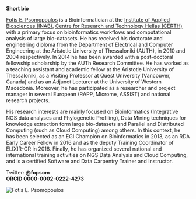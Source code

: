 **Short bio**

[Fotis E. Psomopoulos](https://fpsom.github.io) is a Bioinformatician at the [Institute of Applied Biosciences (INAB)](http://www2.inab.certh.gr/), [Centre for Research and Technology Hellas (CERTH)](https://www.certh.gr) with a primary focus on bioinformatics workflows and computational analysis of large bio-datasets. He has received his doctorate and engineering diploma from the Department of Electrical and Computer Engineering at the Aristotle University of Thessaloniki (AUTH), in 2010 and 2004 respectively. In 2014 he has been awarded with a post-doctoral fellowship scholarship by the AUTh Research Committee. He has worked as a teaching assistant and academic fellow at the Aristotle University of Thessaloniki, as a Visiting Professor at Quest University (Vancouver, Canada) and as an Adjunct Lecturer at the University of Western Macedonia. Moreover, he has participated as a researcher and project manager in several European (RAPP, Microme, ASSIST) and national research projects.

His research interests are mainly focused on Bioinformatics (Integrative NGS data analyses and Phylogenetic Profiling), Data Mining techniques for knowledge extraction form large bio-datasets and Parallel and Distributed Computing (such as Cloud Computing) among others. In this context, he has been selected as an EGI Champion on Bioinformatics in 2013, as an RDA Early Career Fellow in 2016 and as the deputy Training Coordinator of ELIXIR-GR in 2018. Finally, he has organized several national and international training activities on NGS Data Analysis and Cloud Computing, and is a certified Software and Data Carpentry Trainer and Instructor.

Twitter: **@fopsom**</br>
**ORCID 0000-0002-0222-4273**

![Fotis E. Psomopoulos](https://fpsom.github.io/images/fpsom.jpg)
